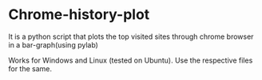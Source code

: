 # Chrome-history-plot
It is a python script that plots the top visited sites through chrome browser in a bar-graph(using pylab)

Works for Windows and Linux (tested on Ubuntu). Use the respective files for the same.
